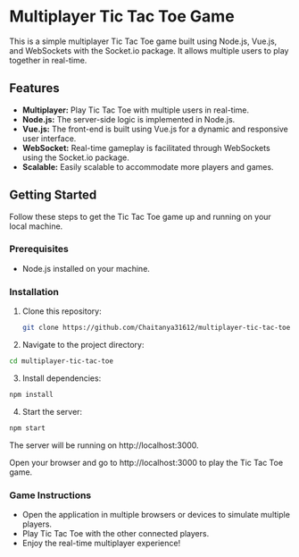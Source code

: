 # Multiplayer Tic Tac Toe Game

This is a simple multiplayer Tic Tac Toe game built using Node.js, Vue.js, and WebSockets with the Socket.io package. It allows multiple users to play together in real-time.

## Features

- **Multiplayer:** Play Tic Tac Toe with multiple users in real-time.
- **Node.js:** The server-side logic is implemented in Node.js.
- **Vue.js:** The front-end is built using Vue.js for a dynamic and responsive user interface.
- **WebSocket:** Real-time gameplay is facilitated through WebSockets using the Socket.io package.
- **Scalable:** Easily scalable to accommodate more players and games.

## Getting Started

Follow these steps to get the Tic Tac Toe game up and running on your local machine.

### Prerequisites

- Node.js installed on your machine.

### Installation

1. Clone this repository:

   ```bash
   git clone https://github.com/Chaitanya31612/multiplayer-tic-tac-toe.git

2. Navigate to the project directory:

  ```bash
  cd multiplayer-tic-tac-toe
  ```
3. Install dependencies:

```bash
npm install
```

4. Start the server:

  ```bash
npm start
```

The server will be running on http://localhost:3000.

Open your browser and go to http://localhost:3000 to play the Tic Tac Toe game.

### Game Instructions

- Open the application in multiple browsers or devices to simulate multiple players.
- Play Tic Tac Toe with the other connected players.
- Enjoy the real-time multiplayer experience!

